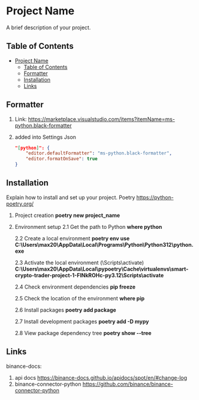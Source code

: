 # Project Name

A brief description of your project.

## Table of Contents

- [Project Name](#project-name)
  - [Table of Contents](#table-of-contents)
  - [Formatter](#formatter)
  - [Installation](#installation)
  - [Links](#links)

## Formatter

1. Link: <https://marketplace.visualstudio.com/items?itemName=ms-python.black-formatter>
2. added into Settings Json

    ```json
    "[python]": {
        "editor.defaultFormatter": "ms-python.black-formatter",
        "editor.formatOnSave": true
    }
    ```

## Installation

Explain how to install and set up your project.
Poetry <https://python-poetry.org/>

1. Project creation
   **poetry new project_name**
2. Environment setup
   2.1 Get the path to Python
       **where python**

   2.2 Create a local environment
       **poetry env use C:\Users\max20\AppData\Local\Programs\Python\Python312\python.exe**

   2.3 Activate the local environment (\Scripts\activate)
       **C:\Users\max20\AppData\Local\pypoetry\Cache\virtualenvs\smart-crypto-trader-project-1-FINkROHc-py3.12\Scripts\activate**

   2.4 Check environment dependencies
       **pip freeze**

   2.5 Check the location of the environment
       **where pip**

   2.6 Install packages
       **poetry add package**

   2.7 Install development packages
       **poetry add -D mypy**

   2.8 View package dependency tree
       **poetry show --tree**

## Links

binance-docs:

1. api docs <https://binance-docs.github.io/apidocs/spot/en/#change-log>
2. binance-connector-python <https://github.com/binance/binance-connector-python>
